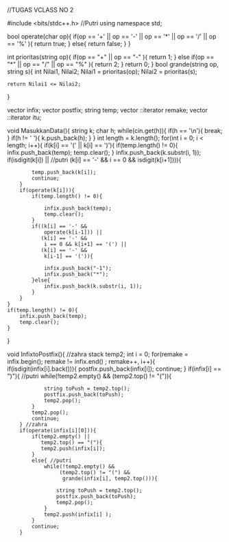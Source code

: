 //TUGAS VCLASS NO 2

#include <bits/stdc++.h> //Putri
using namespace std;

bool operate(char op){
    if(op == '+' || op == '-' || op == '*' || op == '/' || op == '%'   ){
        return true;
    }
    else{
        return false;
    }
}

int prioritas(string op){
    if(op == "+" || op == "-"   ){
        return 1;
    }
    else if(op == "*" || op == "/" ||  op == "%"   ){
        return 2;
    }
    return 0;
} 
bool grande(string op, string s){ 
    int Nilai1, Nilai2;
    Nilai1 = prioritas(op); Nilai2 = prioritas(s);
    
    return Nilai1 <= Nilai2;
}

vector <string> infix; vector <string> postfix; string temp; vector <string>::iterator remake; vector <string>::iterator itu;

void MasukkanData(){
    string k;
    char h;
    while(cin.get(h)){
        if(h == '\n'){
            break;
        }
        if(h != ' '){
            k.push_back(h);
        }
    }
    int length = k.length(); 
    for(int i = 0; i < length; i++){
        if(k[i] == '(' ||
           k[i] == ')'){
            if(temp.length() != 0){
                infix.push_back(temp);
                temp.clear();
            }
            infix.push_back(k.substr(i, 1)); 
            if(isdigit(k[i]) || //putri
           (k[i] == '-' &&
            i == 0 &&
            isdigit(k[i+1]))){
            
            temp.push_back(k[i]);
            continue;
        }
        if(operate(k[i])){ 
            if(temp.length() != 0){
                
                infix.push_back(temp);
                temp.clear();
            }
            if((k[i] == '-' &&
                operate(k[i-1])) ||
               (k[i] == '-' &&
                i == 0 && k[i+1] == '(') ||
               (k[i] == '-' &&
                k[i-1] == '(')){
                
                infix.push_back("-1");
                infix.push_back("*");
            }else{
                infix.push_back(k.substr(i, 1));
            }
        }
    } 
    if(temp.length() != 0){
        infix.push_back(temp);
        temp.clear();
    }
} 
                              
void InfixtoPostfix(){ //zahra
    stack <string> temp2;
    int i = 0;
    for(remake = infix.begin(); remake != infix.end() ; remake++, i++){
        if(isdigit(infix[i].back())){
            postfix.push_back(infix[i]);
            continue;
        }
        if(infix[i] == ")"){ //putri
            while(!temp2.empty() &&
                  (temp2.top() != "(")){
                
                string toPush = temp2.top();
                postfix.push_back(toPush);
                temp2.pop();
            }
            temp2.pop();
            continue;
        } //zahra
        if(operate(infix[i][0])){
            if(temp2.empty() ||
               temp2.top() == "("){
               temp2.push(infix[i]);
            }
            else{ //putri
                while(!temp2.empty() &&
                     (temp2.top() != "(") &&
                      grande(infix[i], temp2.top())){
                    
                    string toPush = temp2.top();
                    postfix.push_back(toPush);
                    temp2.pop();
                }
                temp2.push(infix[i] );
            }
            continue;
        }

